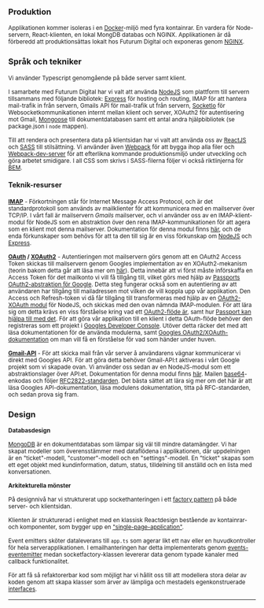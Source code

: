   ### Produktion
<sub>Applikationen kommer isoleras i en [Docker](https://www.docker.com/)-miljö med fyra kontainrar. En vardera för Node-servern, React-klienten, en lokal MongDB databas och NGINX. Applikationen är då förberedd att produktionsättas lokalt hos Futurum Digital och exponeras genom [NGINX](https://www.nginx.com/resources/wiki/).</sub>

  ### Språk och tekniker
<sub>Vi använder Typescript genomgående på både server samt klient.</sub> 

<sub>I samarbete med Futurum Digital har vi valt att använda [NodeJS](https://nodejs.org/en/about/) som plattform till servern tillsammans med följande bibliotek: [Express](https://expressjs.com/) för hosting och routing, IMAP för att hantera mail-trafik in från servern, Gmails API för mail-trafik ut från servern, [SocketIo](https://www.npmjs.com/package/socket.io) för Websocketkommunikationen internt mellan klient och server, XOAuth2 för autentisering mot Gmail, [Mongoose](https://www.npmjs.com/package/mongoose) till dokumentdatabasen samt ett antal andra hjälpbibliotek (se package.json i `node` mappen).</sub>

<sub>Till att rendera och presentera data på klientsidan har vi valt att använda oss av [ReactJS](https://reactjs.org/) och [SASS](https://sass-lang.com/) till stilsättning. Vi använder även [Webpack](https://webpack.js.org/) för att bygga ihop alla filer och [Webpack-dev-server](https://github.com/webpack/webpack-dev-server) för att efterlikna kommande produktionsmiljö under utveckling och göra arbetet smidigare. I all CSS som skrivs i SASS-filerna följer vi också riktlinjerna för [BEM](http://getbem.com/introduction/).</sub>

#### Teknik-resurser
<sub>**[IMAP](https://en.wikipedia.org/wiki/Internet_Message_Access_Protocol)** - Förkortningen står för Internet Message Access Protocol, och är det standardprotokoll som används av mailklienter för att kommunicera med en mailserver över TCP/IP. I vårt fall är mailservern *Gmails* mailserver, och vi använder oss av en IMAP-klient-modul för NodeJS som en abstraktion över den rena IMAP-kommunikationen för att agera som en klient mot denna mailserver. Dokumentation för denna modul finns [här](https://github.com/mscdex/node-imap), och de enda förkunskaper som behövs för att ta den till sig är en viss förkunskap om [NodeJS](https://nodejs.org/en/docs/) och [Express](https://expressjs.com/).</sub>

<sub>**[OAuth](https://developers.google.com/gmail/imap/xoauth2-protocol) / [XOAuth2](https://developers.google.com/gmail/imap/xoauth2-protocol#the_sasl_xoauth2_mechanism)** - Autentieringen mot mailservern görs genom att en OAuth2 Access Token skickas till mailservern genom Googles implementation av en XOAuth2-mekanism (teorin bakom detta går att läsa mer om [här](https://developers.google.com/gmail/imap/xoauth2-protocol#the_sasl_xoauth2_mechanism)). Detta innebär att vi först måste införskaffa en Access Token för det mailkonto vi vill få tillgång till, vilket görs med hjälp av [Passports OAuth2-abstraktion för Google](https://github.com/jaredhanson/passport-google-oauth2). Detta steg fungerar också som en autentiering av att användaren har tillgång till mailadressen mot vilken de vill koppla upp vår applikation. Den Access och Refresh-token vi då får tillgång till transformeras med hjälp av en [OAuth2-XOAuth modul](https://github.com/andris9/xoauth2) för NodeJS, och skickas med den ovan nämnda IMAP-modulen. För att lära sig om detta krävs en viss förståelse kring vad ett [OAuth2-flöde är](http://www.bubblecode.net/en/2016/01/22/understanding-oauth2/), samt hur [Passport kan hjälpa till med det](http://www.passportjs.org/docs/oauth/). För att göra vår applikation till en klient i detta OAuth-flöde behöver den registreras som ett projekt i [Googles Developer Console](https://console.cloud.google.com/). Utöver detta räcker det med att läsa dokumentationen för de använda modulerna, samt [Googles OAuth2/XOAuth-dokumentation](https://developers.google.com/gmail/imap/xoauth2-protocol) om man vill få en förståelse för vad som händer under huven.</sub>

<sub>**[Gmail-API](https://developers.google.com/gmail/api/guides/)** - För att skicka mail från vår server å användarens vägnar kommunicerar vi direkt med Googles API. För att göra detta behöver Gmail-API:t aktiveras i vårt Google projekt som vi skapade ovan. Vi använder oss sedan av en NodeJS-modul som ett abstraktionslager över API:et. Dokumentation för denna modul finns [här](https://github.com/google/google-api-nodejs-client/). Mailen [base64](https://en.wikipedia.org/wiki/Base64)-enkodas och följer [RFC2822-standarden](https://tools.ietf.org/html/rfc2822#appendix-A.2). Det bästa sättet att lära sig mer om det här är att läsa Googles API-dokumentation, läsa modulens dokumentation, titta på RFC-standarden, och sedan prova sig fram.</sub>

  ### Design
<sub>**Databasdesign**</sub>

<sub>[MongoDB](https://www.mongodb.com/what-is-mongodb) är en dokumentdatabas som lämpar sig väl till mindre datamängder. Vi har skapat modeller som överensstämmer med dataflödena i applikationen, där uppdelningen är en "ticket"-modell, "customer"-modell och en "settings"-modell. En "ticket" skapas som ett eget objekt med kundinformation, datum, status, tilldelning till anställd och en lista med konversationen.</sub>

<sub>**Arkitekturella mönster**</sub>

<sub>På designnivå har vi strukturerat upp sockethanteringen i ett [factory pattern](https://en.wikipedia.org/wiki/Factory_(object-oriented_programming)) på både server- och klientsidan.</sub>

<sub>Klienten är strukturerad i enlighet med en klassisk Reactdesign bestående av kontainrar- och komponenter, som bygger upp en ["single-page-application"](https://en.wikipedia.org/wiki/Single-page_application).</sub>

<sub>Event emitters sköter dataleverans till `app.ts` som agerar likt ett nav eller en huvudkontroller för hela serverapplikationen. I emailhanteringen har detta implementerats genom [events-eventemitter](https://www.npmjs.com/package/EventEmitter) medan socketfactory-klassen levererar data genom typade kanaler med callback funktionalitet.</sub>

<sub>För att få så refaktorerbar kod som möjligt har vi hållit oss till att modellera stora delar av koden genom att skapa klasser som ärver av lämpliga och mestadels egenkonstruerade [interfaces](https://www.typescriptlang.org/docs/handbook/interfaces.html).</sub>

***

